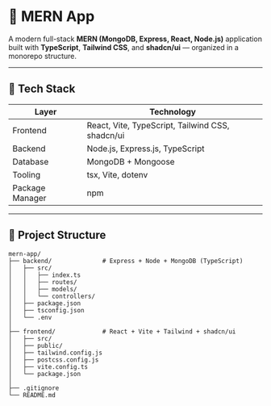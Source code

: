 # 🚀 MERN App

A modern full-stack **MERN (MongoDB, Express, React, Node.js)** application built with **TypeScript**, **Tailwind CSS**, and **shadcn/ui** — organized in a monorepo structure.

---

## 🧩 Tech Stack

| Layer           | Technology                                       |
| --------------- | ------------------------------------------------ |
| Frontend        | React, Vite, TypeScript, Tailwind CSS, shadcn/ui |
| Backend         | Node.js, Express.js, TypeScript                  |
| Database        | MongoDB + Mongoose                               |
| Tooling         | tsx, Vite, dotenv                                |
| Package Manager | npm                                              |

---

## 📁 Project Structure

```text
mern-app/
├── backend/              # Express + Node + MongoDB (TypeScript)
│   ├── src/
│   │   ├── index.ts
│   │   ├── routes/
│   │   ├── models/
│   │   └── controllers/
│   ├── package.json
│   ├── tsconfig.json
│   └── .env
│
├── frontend/             # React + Vite + Tailwind + shadcn/ui
│   ├── src/
│   ├── public/
│   ├── tailwind.config.js
│   ├── postcss.config.js
│   ├── vite.config.ts
│   └── package.json
│
├── .gitignore
└── README.md
```
